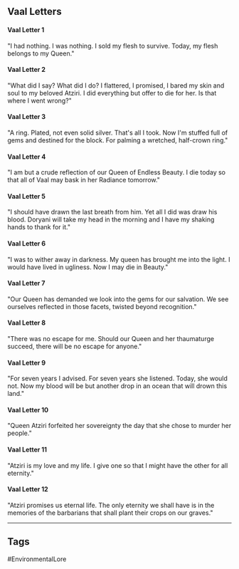 ## Vaal Letters
#### Vaal Letter 1
"I had nothing. I was nothing. I sold my flesh to survive. Today, my flesh belongs to my Queen."

#### Vaal Letter 2
"What did I say? What did I do? I flattered, I promised, I bared my skin and soul to my beloved Atziri. I did everything but offer to die for her. Is that where I went wrong?"

#### Vaal Letter 3
"A ring. Plated, not even solid silver. That's all I took. Now I'm stuffed full of gems and destined for the block. For palming a wretched, half-crown ring."

#### Vaal Letter 4
"I am but a crude reflection of our Queen of Endless Beauty. I die today so that all of Vaal may bask in her Radiance tomorrow."

#### Vaal Letter 5
"I should have drawn the last breath from him. Yet all I did was draw his blood. Doryani will take my head in the morning and I have my shaking hands to thank for it."

#### Vaal Letter 6
"I was to wither away in darkness. My queen has brought me into the light. I would have lived in ugliness. Now I may die in Beauty."

#### Vaal Letter 7
"Our Queen has demanded we look into the gems for our salvation. We see ourselves reflected in those facets, twisted beyond recognition."

#### Vaal Letter 8
"There was no escape for me. Should our Queen and her thaumaturge succeed, there will be no escape for anyone."

#### Vaal Letter 9
"For seven years I advised. For seven years she listened. Today, she would not. Now my blood will be but another drop in an ocean that will drown this land."

#### Vaal Letter 10
"Queen Atziri forfeited her sovereignty the day that she chose to murder her people."

#### Vaal Letter 11
"Atziri is my love and my life. I give one so that I might have the other for all eternity."

#### Vaal Letter 12
"Atziri promises us eternal life. The only eternity we shall have is in the memories of the barbarians that shall plant their crops on our graves."

---
## Tags
#EnvironmentalLore 